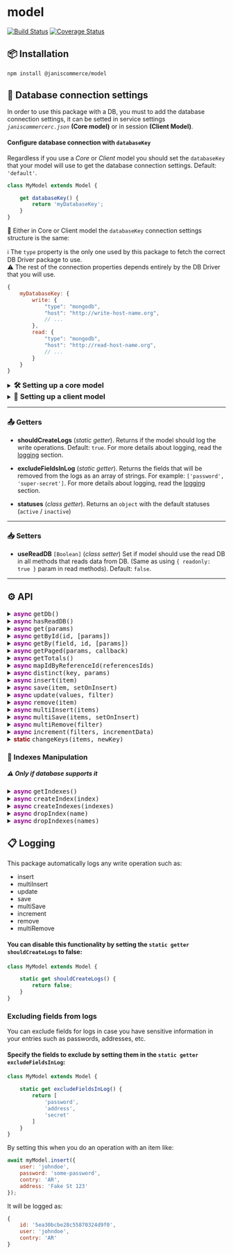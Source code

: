 # model

[![Build Status](https://travis-ci.org/janis-commerce/model.svg?branch=master)](https://travis-ci.org/janis-commerce/model)
[![Coverage Status](https://coveralls.io/repos/github/janis-commerce/model/badge.svg?branch=master)](https://coveralls.io/github/janis-commerce/model?branch=master)

## 📦 Installation
```sh
npm install @janiscommerce/model
```

## 🔧 Database connection settings
In order to use this package with a DB, you must to add the database connection settings, it can be setted in service settings *`janiscommercerc.json`* **(Core model)** or in session **(Client Model)**.

#### Configure database connection with `databaseKey`
Regardless if you use a *Core* or *Client* model you should set the `databaseKey` that your model will use to get the database connection settings. Default: `'default'`.

```js
class MyModel extends Model {

	get databaseKey() {
		return 'myDatabaseKey';
	}
}
```

👀 Either in Core or Client model the `databaseKey` connection settings structure is the same:

:information_source: The `type` property is the only one used by this package to fetch the correct DB Driver package to use.  
:warning: The rest of the connection properties depends entirely by the DB Driver that you will use.

```js
{
	myDatabaseKey: {
		write: {
			"type": "mongodb",
			"host": "http://write-host-name.org",
			// ...
		},
		read: {
			"type": "mongodb",
			"host": "http://read-host-name.org",
			// ...
		}
	}
}
```


<details>
	<summary><h3 style="display: inline;">🛠 Setting up a core model</h3></summary>

#### :one: Set the `databaseKey` in your Model extended class

```js
class MyModel extends Model {

	get databaseKey() {
		return 'core';
	}
}
```

#### :two: Model will try to find your databaseKey in database service settings

Using [Settings](https://www.npmjs.com/package/@janiscommerce/settings), with settings in file `/path/to/root/.janiscommercerc.json`:

```json
{
	"database": {
		"core": {
			"write":{
				"host": "http://my-host-name.org",
				"type": "mysql",
				// ...
			}
		}
	}
}
```
</details>

<details>
	<summary><h3 style="display: inline;">👥 Setting up a client model</h3></summary>

#### 💉 Session injection
The session injection is useful when you have a dedicated database per client.
Using the public setter `session`, the session will be stored in the `controller` instance.
All the controllers and models getted using that controller will have the session injected.

#### :one: Set the `databaseKey` in your Model extended class

```js
class MyModel extends Model {

	get databaseKey() {
		return 'myDatabaseKey';
	}
}
```

#### :two: Database connection configurated with session injected
Your client should have the config for read (optional) and/or write (required) databases.

**Example of received client:**
```json
{
	"name": "Some Client",
	"code": "some-client",

	"databases": {

		"default":{

			"write": {
				"type": "mongodb",
				"host": "http://default-host-name.org",
				// ...
			}
		},

		"myDatabaseKey": {

			"write": {
				"type": "mongodb",
				"host": "http://write-host-name.org",
				// ...
			},
			"read": {
				"type": "mongodb",
				"host": "http://read-host-name.org",
				// ...
			}
		}
	}
}
```
</details>

---

### :outbox_tray: Getters

* **shouldCreateLogs** (*static getter*).
Returns if the model should log the write operations. Default: `true`. For more details about logging, read the [logging](#Logging) section.

* **excludeFieldsInLog** (*static getter*).
Returns the fields that will be removed from the logs as an array of strings. For example: `['password', 'super-secret']`. For more details about logging, read the [logging](#Logging) section.

* **statuses** (*class getter*).
Returns an `object` with the default statuses (`active` / `inactive`)

---

### :inbox_tray: Setters

* **useReadDB** `[Boolean]` (*class setter*)
Set if model should use the read DB in all methods that reads data from DB. (Same as using `{ readonly: true }` param in read methods). Default: `false`.

---

## :gear: API

<details>
	<summary><h4 style="display:inline;font-weight:400;"><b style="color:darkmagenta;">async</b> <tt>getDb()</tt></summary>

- Get the configured/sessionated DBDriver instance to use methods not supported by model.

```js
const dbDriver = await myModel.getDb();

await myModel.dbDriver.specialMethod(myModel);
```
</details>

<details>
	<summary><h4 style="display: inline;font-weight:400;"><b style="color:darkmagenta;">async</b> <tt>hasReadDB()</tt></h4></summary>

- Returns `true` if the model databaseKey has a read DB available in settings, `false` otherwise or if the model is a core model.

```js
const hasReadDB = await myModel.hasReadDB();
```
</details>

<details>
	<summary><h4 style="display: inline;font-weight:400;"><b style="color:darkmagenta;">async</b> <tt>get(params)</tt></h4></summary>

- Returns items from database

`params` is an optional Object with filters, order, paginator.

```js
const items = await myModel.get({ filters: { status: 'active' } });
```
</details>

<details>
	<summary><h4 style="display: inline;font-weight:400;"><b style="color:darkmagenta;">async</b> <tt>getById(id, [params])</tt></h4></summary>

- It's an alias of get(), passing and ID as filter and handling return value as an array if `id` is an array, or an object otherwise.

`id` is required. It can be one ID or an array of IDs
`params` is an optional Object with filters, order, paginator, changeKeys.

```js
const items = await myModel.getById(123, { filters: { status: 'active' } });
```
</details>

<details>
	<summary><h4 style="display: inline;font-weight:400;"><b style="color:darkmagenta;">async</b> <tt>getBy(field, id, [params])</tt></h4></summary>

- It's an alias of get(), passing and field and the values of that field as filter and handling return value as an array if `value` is an array, or an object otherwise.

`field` is required. A string as a field
`value` is required. It can be one value or an array of values
`params` is an optional Object with filters, order, paginator.

```js
const items = await myModel.getBy(orderId, 123, { filters: { status: 'active' } });
```
</details>

<details>
	<summary><h4 style="display: inline;font-weight:400;"><b style="color:darkmagenta;">async</b> <tt>getPaged(params, callback)</tt></h4></summary>

- Returns items from database using pages, the default limit is 500 items per page.

`params` See get() method
`callback` A function to be executed for each page. Receives three arguments: the items found, the current page and the page limit

```js
await myModel.getPaged({ filters: { status: 'active' } }, (items, page, limit) => {
	// items is an array with the result from DB
});
```
</details>

<details>
	<summary><h4 style="display: inline;font-weight:400;"><b style="color:darkmagenta;">async</b> <tt>getTotals()</tt></h4></summary>

- After performing a `get()` sometimes you need data of totals. This method returns an object with that information.

Result object structure:
**pages**: The total pages for the filters applied
**page**: The current page
**limit**: The limit applied in get
**total**: The total number of items in DB for the applied filters

```js
await myModel.get({ filters: { status: 'active' } });
const totals = await myModel.getTotals();
/**
	totals content:
	{
		pages: 3,
		page: 1,
		limit: 500,
		total: 1450
	}
*/
```
</details>

<details>
	<summary><h4 style="display: inline;font-weight:400;"><b style="color:darkmagenta;">async</b> <tt>mapIdByReferenceId(referencesIds)</tt></h4></summary>

- Search all References Ids and return an Object with key: `referenceIds` and values: `id`, only those founds.
- **referencesIds**: `Array<strings>` List of References Ids


```js
await myModel.mapIdByReferenceId(['some-ref-id', 'other-ref-id', 'foo-ref-id']);

/**
	{
		some-ref-id: 'some-id',
		foo-ref-id: 'foo-id'
	}
*/
```
</details>

<details>
	<summary><h4 style="display: inline;font-weight:400;"><b style="color:darkmagenta;">async</b> <tt>distinct(key, params)</tt></h4></summary>

- Returns unique values of the key field from database

`params` is an optional Object with filters.

```js
const uniqueValues = await myModel.distinct('status');
```

```js
const uniqueValues = await myModel.distinct('status', {
	filters: {
		type: 'some-type'
	}
});
```
</details>

<details>
	<summary><h4 style="display: inline;font-weight:400;"><b style="color:darkmagenta;">async</b> <tt>insert(item)</tt></h4></summary>

- Inserts an item in DB. This method is only for insert, will not perform an update.

```js
await myModel.insert({ foo: 'bar' });

const items = await myModel.get({ filters: { foo: 'bar' }});

/**
	itemInserted content:
	[
		{
			foo: 'bar'
		}
		//...
	]
*/
```
</details>

<details>
	<summary><h4 style="display: inline;font-weight:400;"><b style="color:darkmagenta;">async</b> <tt>save(item, setOnInsert)</tt></h4></summary>

- Inserts/updates an item in DB. This method will perfrom an upsert.
- `setOnInsert` to add default values on Insert, optional

```js
await myModel.save({ foo: 'bar' }, { status: 'active' });

const items = await myModel.get({ filters: { foo: 'bar' }});

/**
	items content:
	[
		{
			foo: 'bar',
			status: 'active'
		}
		//...
	]
*/
```
</details>

<details>
	<summary><h4 style="display: inline;font-weight:400;"><b style="color:darkmagenta;">async</b> <tt>update(values, filter)</tt></h4></summary>

- Update items that match with the `filter`.

```js
await myModel.update({ updated: 1 }, { status: 5 });
// will set updated = 1 for the items that has status = 5
```
</details>

<details>
	<summary><h4 style="display: inline;font-weight:400;"><b style="color:darkmagenta;">async</b> <tt>remove(item)</tt></h4></summary>

- Remove an item from DB.

```js
await myModel.remove({ foo: 'bar' });

const items = await myModel.get({ filters: { foo: 'bar' }});

/**
	items content:
	[]
*/
```
</details>

<details>
	<summary><h4 style="display: inline;font-weight:400;"><b style="color:darkmagenta;">async</b> <tt>multiInsert(items)</tt></h4></summary>

- Perform a bulk insert of items in DB. This action will insert elements, and will not update elements.

```js
await myModel.multiInsert([{ foo: 1 }, { foo: 2 }]);

const items = await myModel.get();

/**
	items content:
	[
		{ foo: 1 },
		{ foo: 2 }
	]
*/
```
</details>

<details>
	<summary><h4 style="display: inline;font-weight:400;"><b style="color:darkmagenta;">async</b> <tt>multiSave(items, setOnInsert)</tt></h4></summary>

- Perform a bulk save of items in DB. This action will insert/update (upsert) elements.
- `setOnInsert` to add default values on Insert, optional

```js
await myModel.multiSave([{ foo: 1 }, { foo: 2, status: 'pending' }], { status: 'active' });

const items = await myModel.get();

/**
	items content:
	[
		{ foo: 1, status: 'active' },
		{ foo: 2, status: 'pending' }
	]
*/
```
</details>

<details>
	<summary><h4 style="display: inline;font-weight:400;"><b style="color:darkmagenta;">async</b> <tt>multiRemove(filter)</tt></h4></summary>

- Perform a bulk remove of items in DB.

```js
await myModel.multiRemove({ status: 2 });

const items = await myModel.get({ filters: { status: 2 }});

/**
	items content:
	[]
*/
```
</details>

<details>
	<summary><h4 style="display: inline;font-weight:400;"><b style="color:darkmagenta;">async</b> <tt>increment(filters, incrementData)</tt></h4></summary>

- Increment/decrement values from an item in DB. This method will not perfrom an upsert.

```js
await myModel.increment({ uniqueIndex: 'bar' }, { increment: 1, decrement: -1 });

/**

before:
	items content:
	[
		{
			increment: 1,
			decrement: 2
		}
		//...
	]

after:
	items content:
	[
		{
			increment: 2,
			decrement: 1
		}
		//...
	]
*/
```
</details>

<details>
	<summary><h4 style="display: inline;font-weight:400;"><b style="color:darkred;">static</b> <tt>changeKeys(items, newKey)</tt></h4></summary>

- Creates an `object` list from the received array of items, using the specified field as keys.
- `items` The items array
- `newKey` The common field in items that will be used as key for each item

```js
const myItems = await myModel.get();

/*  
	[
		{ some: 'item', otherProp: false },
		{ some: 'otherItem', otherProp: true }
	]
*/

const myItemsByKey = MyModel.changeKeys(myItems, 'some');

/*
	{
		item: { some: 'item', otherProp: false },
		otherItem: { some: 'otherItem', otherProp: true }
	}
*/
```

:information_source: In get methods such as `get` and `getBy` you can add the `changeKeys` param with the `newKey` value.

```js
const myItems = await myModel.get({ changeKeys: 'some' });

/*
	{
		item: { some: 'item', otherProp: false },
		otherItem: { some: 'otherItem', otherProp: true }
	}
*/
```
</details>

### :bookmark_tabs: Indexes Manipulation 
##### :warning: Only if database supports it

<details>
	<summary><h4 style="display:inline;font-weight:400;"><b style="color:darkmagenta;">async</b> <tt>getIndexes()</tt></summary>

- Get an *array* of indexes in Database table

```js
await myModel.getIndexes();

/*
	[
		{ name: '_id_', key: { _id_: 1}, unique: true },
		{ name: 'code', key: { code: 1} }
	]
*/
```
</details>

<details>
	<summary><h4 style="display:inline;font-weight:400;"><b style="color:darkmagenta;">async</b> <tt>createIndex(index)</tt></summary>

- Create a single index in Database Table.

```js
await myModel.createIndex({ name: 'name', key: { name: 1}, unique: true });
```
</details>

<details>
	<summary><h4 style="display:inline;font-weight:400;"><b style="color:darkmagenta;">async</b> <tt>createIndexes(indexes)</tt></summary>

- Create a multiple indexes in Database Table.

```js
await myModel.createIndexes([{ name: 'name', key: { name: 1}, unique: true }, { name: 'code', key: { code: -1 }}]);
```
</details>

<details>
	<summary><h4 style="display:inline;font-weight:400;"><b style="color:darkmagenta;">async</b> <tt>dropIndex(name)</tt></summary>

- Drop a single in Database Table.

```js
await myModel.dropIndex('name');
```
</details>

<details>
	<summary><h4 style="display:inline;font-weight:400;"><b style="color:darkmagenta;">async</b> <tt>dropIndexes(names)</tt></summary>

- Drop multiple indexes in Database Table.

```js
await myModel.dropIndexes(['name', 'code']);
```
</details>

## :clipboard: Logging
This package automatically logs any write operation such as:
- insert
- multiInsert
- update
- save
- multiSave
- increment
- remove
- multiRemove

#### You can disable this functionality by setting the `static getter` `shouldCreateLogs` to false:
```js
class MyModel extends Model {

	static get shouldCreateLogs() {
		return false;
	}
}

```

### Excluding fields from logs
You can exclude fields for logs in case you have sensitive information in your entries such as passwords, addresses, etc.

#### Specify the fields to exclude by setting them in the `static getter` `excludeFieldsInLog`:
```js
class MyModel extends Model {

	static get excludeFieldsInLog() {
		return [
			'password',
			'address',
			'secret'
		]
	}
}

```

By setting this when you do an operation with an item like:
```js
await myModel.insert({
	user: 'johndoe',
	password: 'some-password',
	contry: 'AR',
	address: 'Fake St 123'
});

```

It will be logged as:
```js
{
	id: '5ea30bcbe28c55870324d9f0',
	user: 'johndoe',
	contry: 'AR'
}

```